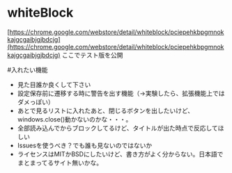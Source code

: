 whiteBlock
==========

[https://chrome.google.com/webstore/detail/whiteblock/pciepehkbpgmnokkajgcgaibjgjbdcjg](https://chrome.google.com/webstore/detail/whiteblock/pciepehkbpgmnokkajgcgaibjgjbdcjg)
ここでテスト版を公開

#入れたい機能

* 見た目誰か良くして下さい
* 設定保存前に遷移する時に警告を出す機能（→実験したら、拡張機能上ではダメっぽい）
* あとで見るリストに入れたあと、閉じるボタンを出したいけど、windows.close()動かないのかな・・・。
* 全部読み込んでからブロックしてるけど、タイトルが出た時点で反応してほしい
* Issuesを使うべき？でも誰も見ないのではないか
* ライセンスはMITかBSDにしたいけど、書き方がよく分からない。日本語でまとまってるサイト無いかな。
